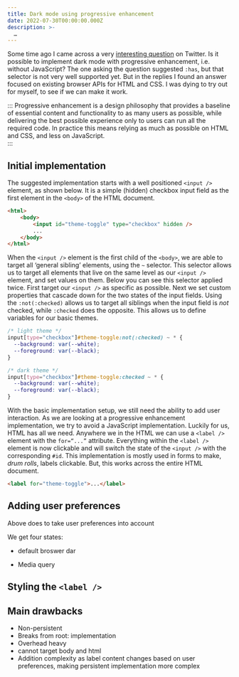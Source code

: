 ```yaml
---
title: Dark mode using progressive enhancement
date: 2022-07-30T00:00:00.000Z
description: >-
  …
---
```


Some time ago I came across a very [interesting question](https://twitter.com/sebastienlorber/status/1499768302788354053) on Twitter. Is it possible to implement dark mode with progressive enhancement, i.e. without JavaScript? The one asking the question suggested `:has`, but that selector is not very well supported yet. But in the replies I found an answer focused on existing browser APIs for HTML and CSS. I was dying to try out for myself, to see if we can make it work. 

:::
Progressive enhancement is a design philosophy that provides a baseline of essential content and functionality to as many users as possible, while delivering the best possible experience only to users can run all the required code. In practice this means relying as much as possible on HTML and CSS, and less on JavaScript.  
:::

## Initial implementation
The suggested implementation starts with a well positioned `<input />` element, as shown below. It is a simple (hidden) checkbox input field as the first element in the `<body>` of the HTML document.  

```html
<html>
	<body>
		<input id="theme-toggle" type="checkbox" hidden />
		...
	</body>
</html>
```

When the `<input />` element is the first child of the `<body>`, we are able to target all ‘general sibling’ elements, using the `~` selector. This selector allows us to target all elements that live on the same level as our `<input />` element, and set values on them. Below you can see this selector applied twice. First target our `<input />` as specific as possible. Next we set custom properties that cascade down for the two states of the input fields. Using the `:not(:checked)` allows us to target all siblings when the input field is *not* checked, while `:checked` does the opposite. This allows us to define variables for our basic themes.

```css
/* light theme */
input[type="checkbox"]#theme-toggle:not(:checked) ~ * {
  --background: var(--white);
  --foreground: var(--black);
}

/* dark theme */
input[type="checkbox"]#theme-toggle:checked ~ * {
  --background: var(--white);
  --foreground: var(--black);
}
```

With the basic implementation setup, we still need the ability to add user interaction. As we are looking at a progressive enhancement implementation, we try to avoid a JavaScript implementation. Luckily for us, HTML has all we need. Anywhere we in the HTML we can use a `<label />` element with the `for=“...”` attribute. Everything within the `<label />` element is now clickable and will switch the state of the `<input />` with the corresponding `#id`. This implementation is mostly used in forms to make, *drum rolls*, labels clickable. But, this works across the entire HTML document. 

```html
<label for="theme-toggle">...</label>
```

## Adding user preferences 
Above does to take user preferences into account 


We get four states:
- default broswer dar

- Media query


## Styling the `<label />`




## Main drawbacks 

- Non-persistent
- Breaks from root: implementation
- Overhead heavy
- cannot target body and html
- Addition complexity as label content changes based on user preferences, making persistent implementation more complex